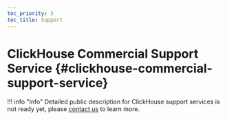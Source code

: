 ```yaml
---
toc_priority: 3
toc_title: Support
---
```


# ClickHouse Commercial Support Service  {#clickhouse-commercial-support-service}

!!! info "Info"
    Detailed public description for ClickHouse support services is not ready yet, please [contact us](/company/#contact) to learn more.
